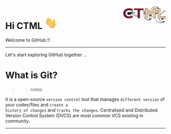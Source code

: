 <a href="https://aimeos.org/">
    <img src="https://github.com/CTML-Group/Git-tuto/blob/main/images/logo_CTML.png" alt="Aimeos logo" title="Aimeos" align="right" height="60" />
</a>

# Hi CTML <a target="_blank" rel="noopener noreferrer" href="https://github.com/anand-me/anand-me.github.io/blob/master/Favicon/hello.gif"><img src="https://github.com/anand-me/anand-me.github.io/blob/master/Favicon/hello.gif" width="40px" style="max-width:100%;"></a>
Welcome to GitHub !!

---
Let's start exploring GitHub together ..
# What is Git?

>> notes

It is a open-source <code>version control</code> tool that manages <code>different version</code> of your codes/files and <code>create a history of changes</code> and <code>tracks the changes</code>. Centralised and Distributed Version Control System (DVCS) are most common VCS existing in community.


---
